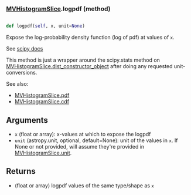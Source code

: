 ### [MVHistogramSlice](MVHistogramSlice.md).logpdf (method)


```py

def logpdf(self, x, unit=None)

```



Expose the log-probability density function (log of pdf) at values of `x`.

See [scipy docs](https://docs.scipy.org/doc/scipy/reference/generated/scipy.stats.rv_continuous.logpdf.html)

This method is just a wrapper around the scipy.stats method on
[MVHistogramSlice.dist_constructor_object](MVHistogramSlice.dist_constructor_object.md) after doing any requested unit-conversions.

See also:
* [MVHistogramSlice.pdf](MVHistogramSlice.pdf.md)
* [MVHistogramSlice.cdf](MVHistogramSlice.cdf.md)

Arguments
----------
* `x` (float or array): x-values at which to expose the logpdf
* `unit` (astropy.unit, optional, default=None): unit of the values
    in `x`.  If None or not provided, will assume they're provided in
    [MVHistogramSlice.unit](MVHistogramSlice.unit.md).

Returns
---------
* (float or array) logpdf values of the same type/shape as `x`

